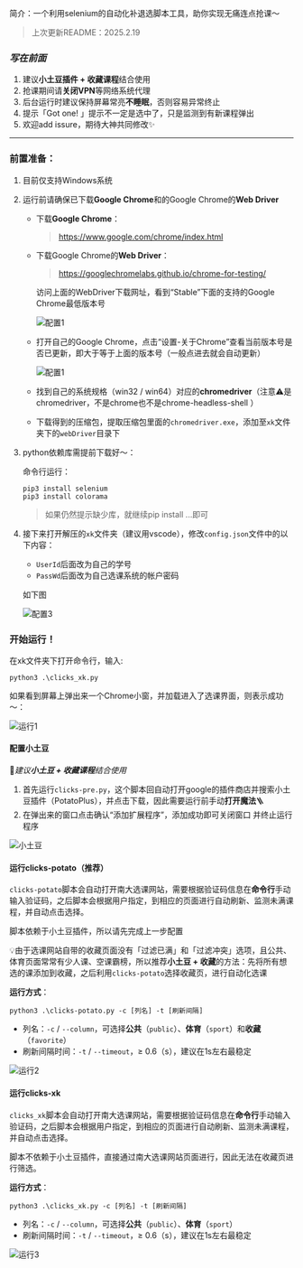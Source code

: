 简介：一个利用selenium的自动化补退选脚本工具，助你实现无痛连点抢课～

> 上次更新README：2025.2.19

### *写在前面*

1. 建议**小土豆插件 + 收藏课程**结合使用
2. 抢课期间请**关闭VPN**等网络系统代理
3. 后台运行时建议保持屏幕常亮**不睡眠**，否则容易异常终止
4. 提示「Got one! 」提示不一定是选中了，只是监测到有新课程弹出
5. 欢迎add issure，期待大神共同修改✨

---

### 前置准备：

1. 目前仅支持Windows系统

2. 运行前请确保已下载**Google Chrome**和的Google Chrome的**Web Driver**

   * 下载**Google Chrome**：

     > https://www.google.com/chrome/index.html

   * 下载Google Chrome的**Web Driver**：

     > https://googlechromelabs.github.io/chrome-for-testing/

     访问上面的WebDriver下载网址，看到“Stable”下面的支持的Google Chrome最低版本号

     ![配置1](.\assets\配置1.jpg)

   * 打开自己的Google Chrome，点击“设置-关于Chrome”查看当前版本号是否已更新，即大于等于上面的版本号（一般点进去就会自动更新）

     ![配置1](.\assets\配置2.jpg)

   * 找到自己的系统规格（win32 / win64）对应的**chromedriver**（注意⚠️是chromedriver，不是chrome也不是chrome-headless-shell ）

   * 下载得到的压缩包，提取压缩包里面的`chromedriver.exe`，添加至`xk`文件夹下的`webDriver`目录下

3. python依赖库需提前下载好～：

   命令行运行：

   ```shell
   pip3 install selenium
   pip3 install colorama
   ```

   > 如果仍然提示缺少库，就继续pip install ...即可

4. 接下来打开解压的`xk`文件夹（建议用vscode），修改`config.json`文件中的以下内容：

   * `UserId`后面改为自己的学号
   * `PassWd`后面改为自己选课系统的帐户密码

   如下图

   ![配置3](.\assets\配置3.png)

### 开始运行！

在xk文件夹下打开命令行，输入:

```shell
python3 .\clicks_xk.py
```

如果看到屏幕上弹出来一个Chrome小窗，并加载进入了选课界面，则表示成功～：

![运行1](.\assets\运行1.png)



#### 配置小土豆

🌟*建议**小土豆 + 收藏课程**结合使用*

1. 首先运行`clicks-pre.py`，这个脚本回自动打开google的插件商店并搜索小土豆插件（PotatoPlus），并点击下载，因此需要运行前手动**打开魔法**🪜
2. 在弹出来的窗口点击确认“添加扩展程序”，添加成功即可关闭窗口 并终止运行程序

![小土豆](.\assets\小土豆.png)

#### 运行clicks-potato（推荐）

`clicks-potato`脚本会自动打开南大选课网站，需要根据验证码信息在**命令行**手动输入验证码，之后脚本会根据用户指定，到相应的页面进行自动刷新、监测未满课程，并自动点击选择。

脚本依赖于小土豆插件，所以请先完成上一步配置

💡由于选课网站自带的收藏页面没有「过滤已满」和「过滤冲突」选项，且公共、体育页面常常有少人课、空课霸榜，所以推荐**小土豆 + 收藏**的方法：先将所有想选的课添加到收藏，之后利用`clicks-potato`选择收藏页，进行自动化选课

**运行方式**：

```shell
python3 .\clicks-potato.py -c [列名] -t [刷新间隔]
```

* 列名：`-c` / `--column`，可选择**公共**（`public`）、**体育**（`sport`）和**收藏**（`favorite`）
* 刷新间隔时间：`-t` / `--timeout`，≥ 0.6（s），建议在1s左右最稳定

![运行2](.\assets\运行2.png)



#### 运行clicks-xk

`clicks_xk`脚本会自动打开南大选课网站，需要根据验证码信息在**命令行**手动输入验证码，之后脚本会根据用户指定，到相应的页面进行自动刷新、监测未满课程，并自动点击选择。

脚本不依赖于小土豆插件，直接通过南大选课网站页面进行，因此无法在收藏页进行筛选。

**运行方式**：

```shell
python3 .\clicks_xk.py -c [列名] -t [刷新间隔]
```

* 列名：`-c` / `--column`，可选择**公共**（`public`）、**体育**（`sport`）
* 刷新间隔时间：`-t` / `--timeout`，≥ 0.6（s），建议在1s左右最稳定

![运行3](.\assets\运行3.png)